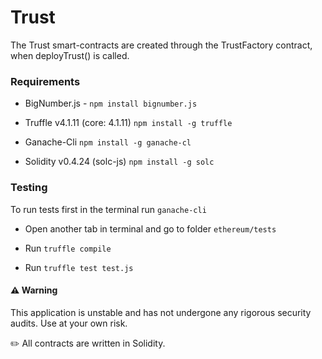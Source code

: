 # Trust 
The Trust smart-contracts are created through the TrustFactory contract, when deployTrust() is called. 

### Requirements 
* BigNumber.js - `npm install bignumber.js`

* Truffle v4.1.11 (core: 4.1.11)  `npm install -g truffle` 

* Ganache-Cli   `npm install -g ganache-cl`

* Solidity v0.4.24 (solc-js)  `npm install -g solc`

### Testing 
To run tests first in the terminal run `ganache-cli`

* Open another tab in terminal and go to folder `ethereum/tests` 

* Run `truffle compile` 

* Run `truffle test test.js` 

#### ⚠️ Warning 
This application is unstable and has not undergone any rigorous security audits. Use at your own risk. 


:pencil2:  All contracts are written in Solidity.
